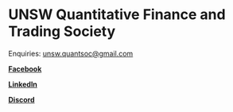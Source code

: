 # UNSW Quantitative Finance and Trading Society
Enquiries: [unsw.quantsoc@gmail.com](mailto:unsw.quantsoc@gmail.com)

**[Facebook](https://www.facebook.com/unswquantsoc)**

**[LinkedIn](https://www.linkedin.com/company/78403699/)**

**[Discord](https://discord.gg/KPUurH9T7r)**

